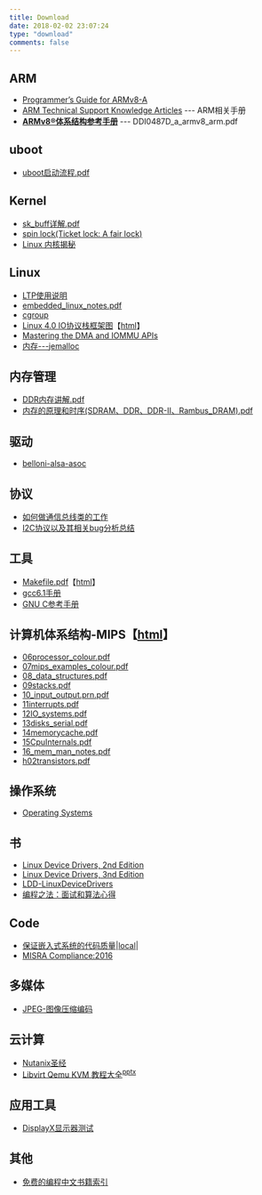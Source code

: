 ```yaml
---
title: Download
date: 2018-02-02 23:07:24
type: "download"
comments: false
---
```


## ARM
* [Programmer’s Guide for ARMv8-A](/downloads/arm/DEN0024A_v8_architecture_PG.pdf)
* [ARM Technical Support Knowledge Articles](http://infocenter.arm.com/help/basic/help.jsp?topic=/com.arm.doc.dui0204ic/CJAJIIGG.html) --- ARM相关手册
* **[ARMv8®体系结构参考手册](https://winddoing.coding.net/p/blog/d/docs/git/raw/master/arch/arm/DDI0487D_a_armv8_arm.pdf)** --- DDI0487D_a_armv8_arm.pdf

## uboot
* [uboot启动流程.pdf](/downloads/uboot/uboot启动流程.pdf)

## Kernel
* [sk_buff详解.pdf](/downloads/kernel/sk_buff详解.pdf)
* [spin lock(Ticket lock: A fair lock)](/downloads/kernel/spinlock/mcs.pdf)
* [Linux 内核揭秘](https://xinqiu.gitbooks.io/linux-insides-cn/content/index.html)

## Linux
* [LTP使用说明](/downloads/linux/LTP使用说明.doc)
* [embedded_linux_notes.pdf](/downloads/linux/embedded_linux_notes.pdf)
* [cgroup](/downloads/linux/Red_Hat_Enterprise_Linux-6-cgroup_Guide-zh-CN.pdf)
* [Linux 4.0 IO协议栈框架图](/downloads/linux/Linux-storage-stack-diagram_v4.0.png)【[html](https://www.thomas-krenn.com/de/wikiDE/images/b/ba/Linux-storage-stack-diagram_v4.0.png)】
* [Mastering the DMA and IOMMU APIs](/downloads/linux/DMA_and_IOMMU.pdf)
* [内存---jemalloc](linux/jemalloc.pdf)


## 内存管理
- [DDR内存讲解.pdf](https://winddoing.coding.net/p/blog/d/docs/git/raw/master/mmu/DDR内存讲解.pdf)
- [内存的原理和时序(SDRAM、DDR、DDR-Ⅱ、Rambus_DRAM).pdf](https://winddoing.coding.net/p/blog/d/docs/git/raw/master/mmu/内存的原理和时序.pdf)

## 驱动
* [belloni-alsa-asoc](/downloads/driver/alsa/belloni-alsa-asoc_0.pdf)

## 协议
* [如何做通信总线类的工作](/downloads/protocol/如何做通信总线类的工作.doc)
* [I2C协议以及其相关bug分析总结](/downloads/protocol/I2C协议以及其相关bug分析总结.docx)

## 工具
* [Makefile.pdf](/downloads/tools/Makefile.pdf)【[html](https://seisman.github.io/how-to-write-makefile/)】
* [gcc6.1手册](https://gcc.gnu.org/onlinedocs/gcc-6.1.0/gcc.pdf)
* [GNU C参考手册](https://www.gnu.org/software/gnu-c-manual/gnu-c-manual.pdf)

## 计算机体系结构-MIPS【[html](http://www0.cs.ucl.ac.uk/staff/electran/gc03/pdf/filelist.xml)】
* [06processor_colour.pdf](/downloads/computer_architecture/06processor_colour.pdf)
* [07mips_examples_colour.pdf](/downloads/computer_architecture/07mips_examples_colour.pdf)
* [08_data_structures.pdf](/downloads/computer_architecture/08_data_structures.pdf)
* [09stacks.pdf](/downloads/computer_architecture/09stacks.pdf)
* [10_input_output.prn.pdf](/downloads/computer_architecture/10_input_output.prn.pdf)
* [11interrupts.pdf](/downloads/computer_architecture/11interrupts.pdf)
* [12IO_systems.pdf](/downloads/computer_architecture/12IO_systems.pdf)
* [13disks_serial.pdf](/downloads/computer_architecture/13disks_serial.pdf)
* [14memorycache.pdf](/downloads/computer_architecture/14memorycache.pdf)
* [15CpuInternals.pdf](/downloads/computer_architecture/15CpuInternals.pdf)
* [16_mem_man_notes.pdf](/downloads/computer_architecture/16_mem_man_notes.pdf)
* [h02transistors.pdf](/downloads/computer_architecture/h02transistors.pdf)

## 操作系统
* [Operating Systems](http://cse.csusb.edu/tongyu/courses/cs460/notes/intro.php)

## 书
* [Linux Device Drivers, 2nd Edition](https://www.xml.com/ldd/chapter/book)
* [Linux Device Drivers, 3nd Edition](https://lwn.net/Kernel/LDD3/)
* [LDD-LinuxDeviceDrivers](https://github.com/gatieme/LDD-LinuxDeviceDrivers)
* [编程之法：面试和算法心得](https://github.com/julycoding/The-Art-Of-Programming-By-July/blob/master/ebook/zh/Readme.md)

## Code
* [保证嵌入式系统的代码质量](http://www-01.ibm.com/software/cn/rational/events/download/pdf/1123SH_3.pdf)|[local](docs/保证嵌入式系统的代码质量.pdf)|
* [MISRA Compliance:2016](https://www.misra.org.uk/LinkClick.aspx?fileticket=w_Syhpkf7xA%3D&tabid=57)

## 多媒体
* [JPEG-图像压缩编码](/downloads/jpeg/itu-t81.pdf)

## 云计算
* [Nutanix圣经](https://winddoing.coding.net/p/blog/d/docs/git/raw/master/clouds/nutanix/nutanix-bible-cn.pdf)
* [Libvirt Qemu KVM 教程大全](https://winddoing.coding.net/p/blog/d/docs/git/raw/master/libvirt/LibvirtQemuKVM.pdf)<sup>[pptx](files.cnblogs.com/popsuper1982/LibvirtQemuKVM.pptx)</sup>

## 应用工具
* [DisplayX显示器测试](tools/exe/DisplayX显示器测试.exe)


## 其他
* [免费的编程中文书籍索引](https://github.com/justjavac/free-programming-books-zh_CN)
